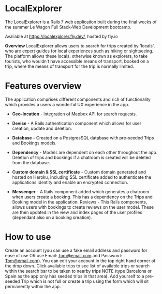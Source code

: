 # LocalExplorer

The LocalExplorer is a Rails 7 web application built during the final weeks of the summer Le Wagon Full Stack-Web Development bootcamp.

Avaliable at https://localexplorer.fly.dev/, hosted by fly.io

**Overview**
LocalExplorer allows users to search for trips created by 'locals', who are expert guides for local experiences such as hiking or sightseeing. The platform allows these locals, otherwise known as explorers, to take tourists, who wouldn't have accessible means of transport, booked on a trip, where the means of transport for the trip is normally limited.
    
 # Features overview
   
 The application comprises different components and rich of functionality which provides a users a wonderful UX experience in the app.

- **Geo-location** - Integration of Mapbox API for search requests.
      
- **Devise** - A Rails authentication component which allows for user creation, update and deletion.
    
- **Database** - Created on a PostgresSQL database with pre-seeded Trips and Bookings models.
    
- **Dependency** - Models are dependent on each other throughout the app. Deletion of trips and bookings if a chatroom is created will be deleted from the database.
    
- **Custom domain & SSL certificate** - Custom domain generated and hosted on Heroku, including SSL certificate added to authenticate the applications identity and enable an encrypted connection.
   
- **Messenger** - A Rails component added which generates a chatroom when users create a booking. This has a dependency on the Trips and Booking model in the application. Reviews - This Rails components, allows users with bookings to create reviews on the user model. These are then updated in the view and index pages of the user profiles (dependant also on a booking creation).
    
# How to use
Create an account (you can use a fake email address and password for ease of use OR use Email: Tom@email.com and Password: Tom@email.com). 
You can edit your account in the top right hand corner of the drop down. Click available trips to see list of available trips or search within the search bar to be taken to nearby trips NOTE (type Barcelona or Spain as the app only has seeded trips in that area). Add yourself to a pre-seeded Trip which is not full or create a trip using the form which will sit permanently within the app.
    
